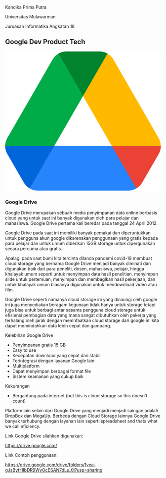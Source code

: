 Kandika Prima Putra

Universitas Mulawarman

Juruasan Informatika Angkatan 18

## Google Dev Product Tech

![](https://raw.githubusercontent.com/kandikaprima/Gdrive/main/Google_Drive_logo.png)

### Google Drive
Google Drive merupakan sebuah media penyimpanan data online berbasis cloud yang untuk saat ini banyak digunakan oleh para pelajar dan mahasiswa. Google Drive pertama kali beredar pada tanggal 24 April 2012.

Google Drive pada saat ini memiliki banyak pemakai dan diperuntukkan untuk pengguna akun google dikarenakan penggunaan yang gratis kepada para pelajar dan untuk umum diberikan 15GB storage untuk dipergunakan secara percuma atau gratis.

Apalagi pada saat bumi kita tercinta dilanda pandemi covid-19 membuat cloud storage yang bernama Google Drive menjadi banyak diminati dan digunakan baik dari para peneliti, dosen, mahasiswa, pelajar, hingga khalayak umum seperti untuk menyimpan data hasil penelitian, menyimpan slide untuk pertemuan, menyimpan dan membagikan hasil pekerjaan, dan untuk khalayak umum biasanya digunakan untuk mendownload video atau film.

Google Drive seperti namanya cloud storage ini yang dinaungi oleh google ini juga menyediakan beragam kegunaan tidak hanya untuk storage tetapi juga bisa untuk berbagi antar sesama pengguna cloud storage untuk efisiensi pembagian data yang mana sangat dibutuhkan oleh pekerja yang terhalang oleh jarak dengan memnfaatkan cloud storage dari google ini kita dapat memindahkan data lebih cepat dan gampang.


Kelebihan Google Drive
- Penyimpanan gratis 15 GB
- Easy to use
- Kecepatan download yang cepat dan stabil
- Terintegrasi dengan layanan Google lain
- Multiplatform
- Dapat menyimpan berbagai format file
- Sistem keamanan yang cukup baik

Kekurangan
- Bergantung pada internet (but this is cloud storage so this doesn't count)

Platform lain selain dari Google Drive yang menjadi menjadi saingan adalah DropBox dan MegaUp. Berbeda dengan Cloud Storage lainnya Google Drive banyak terhubung dengan layanan lain seperti spreadsheet and thats what we call eficiency.

Link Google Drive silahkan digunakan:

https://drive.google.com/

Link Contoh penggunaan:

https://drive.google.com/drive/folders/1vea-gJsByfr1IbDR9WyOcESAN7dLu_0l?usp=sharing
